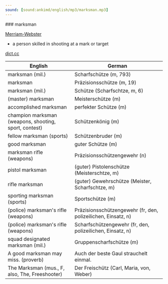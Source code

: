 ```yaml
---
sound: [sound:ankimd/english/mp3/marksman.mp3]
---
```


\### marksman

[Merriam-Webster](https://www.merriam-webster.com/dictionary/marksman)

- a person skilled in shooting at a mark or target

[dict.cc](https://www.dict.cc/marksman)

| English        | German       |
| -------------- | ------------ |
| marksman (mil.) | Scharfschütze (m, 793) |
| marksman | Präzisionsschütze (m, 19) |
| marksman (mil.) | Schütze (Scharfschtze, m, 6) |
| (master) marksman | Meisterschütze (m) |
| accomplished marksman | perfekter Schütze (m) |
| champion marksman (weapons, shooting, sport, contest) | Schützenkönig (m) |
| fellow marksman (sports) | Schützenbruder (m) |
| good marksman | guter Schütze (m) |
| marksman rifle (weapons) | Präzisionsschützengewehr (n) |
| pistol marksman | (guter) Pistolenschütze (Meisterschtze, m) |
| rifle marksman | (guter) Gewehrschütze (Meister, Scharfschtze, m) |
| sporting marksman (sports) | Sportschütze (m) |
| (police) marksman's rifle (weapons) | Präzisionsschützengewehr (fr, den, polizeilichen, Einsatz, n) |
| (police) marksman's rifle (weapons) | Scharfschützengewehr (fr, den, polizeilichen, Einsatz, n) |
| squad designated marksman (mil.) | Gruppenscharfschütze (m) |
| A good marksman may miss. (proverb) | Auch der beste Gaul strauchelt einmal. |
| The Marksman (mus., F, also, The, Freeshooter) | Der Freischütz (Carl, Maria, von, Weber) |
